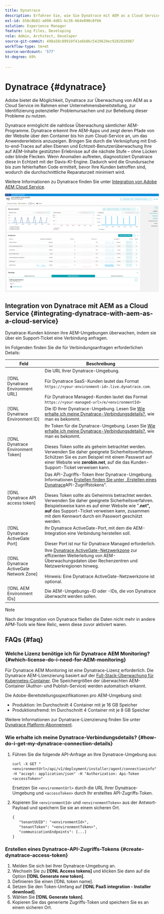 ```yaml
---
title: Dynatrace
description: Erfahren Sie, wie Sie Dynatrace mit AEM as a Cloud Service nutzen
exl-id: b58c8b82-a098-4d81-bc36-664e890c8f66
solution: Experience Manager
feature: Log Files, Developing
role: Admin, Architect, Developer
source-git-commit: 498a58c89910f41e6b86c5429629ec9282028987
workflow-type: tm+mt
source-wordcount: '577'
ht-degree: 69%

---
```


# Dynatrace {#dynatrace}

Adobe bietet die Möglichkeit, Dynatrace zur Überwachung von AEM as a Cloud Service im Rahmen einer Unternehmensbereitstellung, zur Identifizierung potenzieller Problemursachen und zur Behebung dieser Probleme zu nutzen.

Dynatrace ermöglicht die nahtlose Überwachung sämtlicher AEM-Programme. Dynatrace erkennt Ihre AEM-Apps und zeigt deren Pfade von der Website über den Container bis hin zum Cloud-Service an, um das Anwendererlebnis anzuzeigen. Bringen Sie durch die Verknüpfung mit End-to-end-Traces auf allen Ebenen und Echtzeit-Benutzerüberwachung Ihre auf AEM-Inhalte gestützten Erlebnisse auf die nächste Stufe – ohne Lücken oder blinde Flecken. Wenn Anomalien auftreten, diagnostiziert Dynatrace diese in Echtzeit mit der Davis-KI-Engine. Dadurch wird die Grundursache bis zum fehlerhaften Code ermittelt, bevor Ihre Kunden betroffen sind, wodurch die durchschnittliche Reparaturzeit minimiert wird.

Weitere Informationen zu Dynatrace finden Sie unter [Integration von Adobe AEM Cloud Service](https://www.dynatrace.com/hub/detail/adobe-experience-manager-1/).

![Performance-Metriken in der AEM-Autoren- und -Veröffentlichungsumgebung](/help/implementing/cloud-manager/assets/dynatrace-performance-metrics.png)

## Integration von Dynatrace mit AEM as a Cloud Service {#integrating-dynatrace-with-aem-as-a-cloud-service}

Dynatrace-Kunden können ihre AEM-Umgebungen überwachen, indem sie über ein Support-Ticket eine Verbindung anfragen.

Im Folgenden finden Sie die für Verbindungsanfragen erforderlichen Details:

| **Feld** | **Beschreibung** |
|---|---|
| [!DNL Dynatrace Environment URL] | Die URL Ihrer Dynatrace-Umgebung.<br><br>Für Dynatrace SaaS-Kunden lautet das Format `https://<your-environment-id>.live.dynatrace.com`.<br><br>Für Dynatrace Managed-Kunden lautet das Format `https://<your-managed-url>/e/<environmentId>` |
| [!DNL Dynatrace Environment ID] | Die ID Ihrer Dynatrace-Umgebung. Lesen Sie [Wie erhalte ich meine Dynatrace-Verbindungsdetails?](#how-do-i-get-my-dynatrace-connection-details), wie man es bekommt. |
| [!DNL Dynatrace Environment Token] | Ihr Token für die Dynatrace-Umgebung. Lesen Sie [Wie erhalte ich meine Dynatrace-Verbindungsdetails?](#how-do-i-get-my-dynatrace-connection-details), wie man es bekommt.<br><br>Dieses Token sollte als geheim betrachtet werden. Verwenden Sie daher geeignete Sicherheitsverfahren. Schützen Sie es zum Beispiel mit einem Passwort auf einer Website wie **zerobin.net**, auf die das Kunden-Support-Ticket verweisen kann. |
| [!DNL Dynatrace API access token] | Das API-Zugriffs-Token Ihrer Dynatrace-Umgebung. Informationen [ Erstellen finden Sie unter „Erstellen eines Dynatrace](#create-dynatrace-access-token)API-Zugriffstokens“.<br><br>Dieses Token sollte als Geheimnis betrachtet werden. Verwenden Sie daher geeignete Sicherheitsverfahren. Beispielsweise kann es auf einer Website wie &quot;**.net“, auf** das Support-Ticket verweisen kann, zusammen mit dem Kennwort durch ein Passwort geschützt werden.<br> |
| [!DNL Dynatrace ActiveGate Port] | Ihr Dynatrace ActiveGate-Port, mit dem die AEM-Integration eine Verbindung herstellen soll.<br><br>Dieser Port ist nur für Dynatrace Managed erforderlich. |
| [!DNL Dynatrace ActiveGate Network Zone] | Ihre [Dynatrace ActiveGate-Netzwerkzone](https://docs.dynatrace.com/docs/manage/network-zones) zur effizienten Weiterleitung von AEM-Überwachungsdaten über Rechenzentren und Netzwerkregionen hinweg.<br><br>Hinweis: Eine Dynatrace ActiveGate-Netzwerkzone ist optional. |
| [!DNL AEM Environment IDs] | Die AEM-Umgebungs-ID oder -IDs, die von Dynatrace überwacht werden sollen. |

>[!NOTE]
>
>Nach der Integration von Dynatrace fließen die Daten nicht mehr in andere APM-Tools wie New Relic, wenn diese zuvor aktiviert waren.

## FAQs {#faq}

### Welche Lizenz benötige ich für Dynatrace AEM Monitoring? {#which-license-do-i-need-for-AEM-monitoring}

Für Dynatrace AEM Monitoring ist eine Dynatrace-Lizenz erforderlich. Die Dynatrace AEM-Lizenzierung basiert auf der [Full-Stack-Überwachung für Kubernetes-Container](https://docs.dynatrace.com/docs/shortlink/dps-hosts#gib-hour-calculation-for-containers-and-application-only-monitoring). Die Speichergrößen der überwachten AEM-Container (Author- und Publish-Service) werden automatisch erkannt.

Die Adobe-Bereitstellungsspezifikationen pro AEM-Umgebung sind:

* Produktion: Im Durchschnitt 4 Container mit je 16 GB Speicher
* Produktionsfremd: Im Durchschnitt 4 Container mit je 8 GB Speicher

Weitere Informationen zur Dynatrace-Lizenzierung finden Sie unter [Dynatrace Platform-Abonnement](https://docs.dynatrace.com/docs/shortlink/dynatrace-platform-subscription).

### Wie erhalte ich meine Dynatrace-Verbindungsdetails? {#how-do-i-get-my-dynatrace-connection-details}

1. Führen Sie die folgende API-Anfrage an Ihre Dynatrace-Umgebung aus:

   ```
   curl -X GET "<environmentUrl>/api/v1/deployment/installer/agent/connectioninfo" -H "accept: application/json" -H "Authorization: Api-Token <accessToken>"
   ```


   Ersetzen Sie `<environmentUrl>` durch die URL Ihrer Dynatrace-Umgebung und `<accessToken>` durch Ihr erstelltes API-Zugriffs-Token.

1. Kopieren Sie `<environmentId>` und `<environmentToken>` aus der Antwort-Payload und speichern Sie sie an einem sicheren Ort.

   ```
   {
      "tenantUUID": "<environmentId>",
      "tenantToken": "<environmentToken>",
      "communicationEndpoints": [...]
   }
   ```

### Erstellen eines Dynatrace-API-Zugriffs-Tokens {#create-dynatrace-access-token}

1. Melden Sie sich bei Ihrer Dynatrace-Umgebung an.
1. Wechseln Sie zu **[!DNL Access tokens]** und klicken Sie dann auf die Option **[!DNL Generate new token]**.
1. Definieren Sie einen [!DNL token name].
1. Setzen Sie den Token-Umfang auf **[!DNL PaaS integration - Installer download]**.
1. Wählen Sie **[!DNL Generate token]**.
1. Kopieren Sie das generierte Zugriffs-Token und speichern Sie es an einem sicheren Ort.





